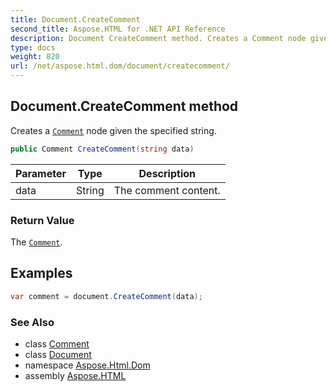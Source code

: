 ```yaml
---
title: Document.CreateComment
second_title: Aspose.HTML for .NET API Reference
description: Document CreateComment method. Creates a Comment node given the specified string
type: docs
weight: 820
url: /net/aspose.html.dom/document/createcomment/
---
```

## Document.CreateComment method

Creates a [`Comment`](../../comment/) node given the specified string.

```csharp
public Comment CreateComment(string data)
```

| Parameter | Type | Description |
| --- | --- | --- |
| data | String | The comment content. |

### Return Value

The [`Comment`](../../comment/).

## Examples

```csharp
var comment = document.CreateComment(data);
```

### See Also

* class [Comment](../../comment/)
* class [Document](../)
* namespace [Aspose.Html.Dom](../../../aspose.html.dom/)
* assembly [Aspose.HTML](../../../)
